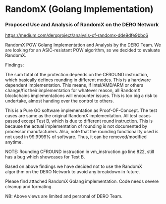 # RandomX (Golang Implementation)
### Proposed Use and Analysis of RandomX on the DERO Network



https://medium.com/deroproject/analysis-of-randomx-dde9dfe9bbc6



RandomX POW Golang Implementation and Analysis by the DERO Team. We are looking for an ASIC-resistant POW algorithm, so we decided to evaluate RandomX.

Findings: 

The sum total of the protection depends on the CFROUND instruction, which basically defines rounding in different modes. This is a hardware dependent implementation. This means, if Intel/AMD/ARM or others change/fix their implementation for whatever reason, all RandomX blockchains implementations will encounter issues. This is too big a risk to undertake, almost handing over the control to others.

This is a Pure GO software implementation as Proof-OF-Concept. The test cases are same as the original RandomX implementation. All test cases passed except Test B, which is due to different round instruction. This is because the actual implementation of rounding is not documented by processor manufacturers. Also, note that the rounding functionality used is not used in 99.9999% of software. Thus, it can be removed/modified anytime.

NOTE: Rounding CFROUND instruction in vm_instruction.go line 822, still has a bug which showcases for Test B.

Based on above findings we have decided not to use the RandomX algorithm on the DERO Network to avoid any breakdown in future.

Please find attached RandomX Golang implementation. Code needs severe cleanup and formating.

NB: Above views are limited and personal of DERO Team.
